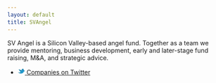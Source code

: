 ```yaml
---
layout: default
title: SVAngel
---
```

SV Angel is a Silicon Valley-based angel fund. Together as a
team we provide mentoring, business development, early and later-stage
fund raising, M&A, and strategic advice.

<ul id="links" class="unstyled">
  <li>
    <a href="https://twitter.com/#!/svangel/companies">
      <img src="/img/twitter_icon.png">
      <span class="displayname">Companies on Twitter</span>
    </a>
  </li>
</ul>
